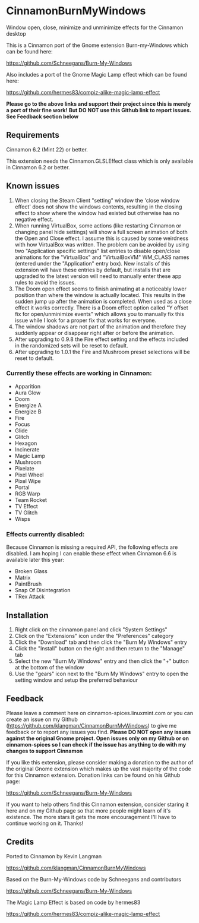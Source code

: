 # CinnamonBurnMyWindows

Window open, close, minimize and unminimize effects for the Cinnamon desktop

This is a Cinnamon port of the Gnome extension Burn-my-Windows which can be found here: 

https://github.com/Schneegans/Burn-My-Windows

Also includes a port of the Gnome Magic Lamp effect which can be found here:

https://github.com/hermes83/compiz-alike-magic-lamp-effect

**Please go to the above links and support their project since this is merely a port of their fine work!**
**But DO NOT use this Github link to report issues. See Feedback section below**

## Requirements

Cinnamon 6.2 (Mint 22) or better. 

This extension needs the Cinnamon.GLSLEffect class which is only available in Cinnamon 6.2 or better.

## Known issues

1. When closing the Steam Client "setting" window the 'close window effect' does not show the windows contents, resulting in the closing effect to show where the window had existed but otherwise has no negative effect.
2. When running VirtualBox, some actions (like restarting Cinnamon or changing panel hide settings) will show a full screen animation of both the Open and Close effect. I assume this is caused by some weirdness with how VirtualBox was written. The problem can be avoided by using two "Application specific settings" list entries to disable open/close animations for the "VirtualBox" and "VirtualBoxVM" WM_CLASS names (entered under the "Application" entry box). New installs of this extension will have these entries by default, but installs that are upgraded to the latest version will need to manually enter these app rules to avoid the issues.
3. The Doom open effect seems to finish animating at a noticeably lower position than where the window is actually located. This results in the sudden jump up after the animation is completed. When used as a close effect it works correctly. There is a Doom effect option called "Y offset fix for open/unminimize events" which allows you to manually fix this issue while I look for a proper fix that works for everyone.
4. The window shadows are not part of the animation and therefore they suddenly appear or disappear right after or before the animation.
5. After upgrading to 0.9.8 the Fire effect setting and the effects included in the randomized sets will be reset to default.
6. After upgrading to 1.0.1 the Fire and Mushroom preset selections will be reset to default.

### Currently these effects are working in Cinnamon:

- Apparition
- Aura Glow
- Doom
- Energize A
- Energize B
- Fire
- Focus
- Glide
- Glitch
- Hexagon
- Incinerate
- Magic Lamp
- Mushroom
- Pixelate
- Pixel Wheel
- Pixel Wipe
- Portal
- RGB Warp
- Team Rocket
- TV Effect
- TV Glitch
- Wisps

### Effects currently disabled:

Because Cinnamon is missing a required API, the following effects are disabled. I am hoping I can enable these effect when Cinnamon 6.6 is available later this year:

- Broken Glass
- Matrix
- PaintBrush
- Snap Of Disintegration
- TRex Attack

## Installation

1. Right click on the cinnamon panel and click "System Settings"
2. Click on the "Extensions" icon under the "Preferences" category
3. Click the "Download" tab and then click the "Burn My Windows" entry
4. Click the "Install" button on the right and then return to the "Manage" tab
5. Select the new "Burn My Windows" entry and then click the "+" button at the bottom of the window
6. Use the "gears" icon next to the "Burn My Windows" entry to open the setting window and setup the preferred behaviour

## Feedback

Please leave a comment here on cinnamon-spices.linuxmint.com or you can create an issue on my Github (https://github.com/klangman/CinnamonBurnMyWindows) to give me feedback or to report any issues you find. 
**Please DO NOT open any issues against the original Gnome project. Open issues only on my Github or on cinnamon-spices so I can check if the issue has anything to do with my changes to support Cinnamon**

If you like this extension, please consider making a donation to the author of the original Gnome extension which makes up the vast majority of the code for this Cinnamon extension. Donation links can be found on his Github page:

https://github.com/Schneegans/Burn-My-Windows

If you want to help others find this Cinnamon extension, consider staring it here and on my Github page so that more people might learn of it's existence. The more stars it gets the more encouragement I'll have to continue working on it.
Thanks!

## Credits

Ported to Cinnamon by Kevin Langman

https://github.com/klangman/CinnamonBurnMyWindows

Based on the Burn-My-Windows code by Schneegans and contributors

https://github.com/Schneegans/Burn-My-Windows

The Magic Lamp Effect is based on code by hermes83

https://github.com/hermes83/compiz-alike-magic-lamp-effect
